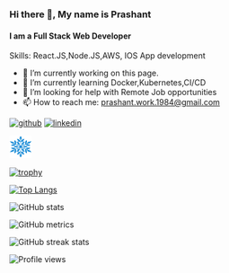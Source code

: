 ### Hi there 👋, My name is Prashant
#### I am a **Full Stack Web Developer**

Skills: React.JS,Node.JS,AWS, IOS App development

- 🔭 I’m currently working on this page. 
- 🌱 I’m currently learning Docker,Kubernetes,CI/CD 
- 🤔 I’m looking for help with Remote Job opportunities 
- 📫 How to reach me: prashant.work.1984@gmail.com 


[<img src='https://cdn.jsdelivr.net/npm/simple-icons@3.0.1/icons/github.svg' alt='github' height='40'>](https://github.com/prashantbhat84)  [<img src='https://cdn.jsdelivr.net/npm/simple-icons@3.0.1/icons/linkedin.svg' alt='linkedin' height='40'>](https://www.linkedin.com/in/prashantrohidasbhat/)  

<a href='https://archiveprogram.github.com/'><img src='https://raw.githubusercontent.com/acervenky/animated-github-badges/master/assets/acbadge.gif' width='40' height='40'></a> 

[![trophy](https://github-profile-trophy.vercel.app/?username=prashantbhat84)](https://github.com/ryo-ma/github-profile-trophy)

[![Top Langs](https://github-readme-stats.vercel.app/api/top-langs/?username=prashantbhat84)](https://github.com/anuraghazra/github-readme-stats)

![GitHub stats](https://github-readme-stats.vercel.app/api?username=prashantbhat84&show_icons=true&count_private=true)  

![GitHub metrics](https://metrics.lecoq.io/prashantbhat84)  

![GitHub streak stats](https://github-readme-streak-stats.herokuapp.com/?user=prashantbhat84)  

![Profile views](https://gpvc.arturio.dev/prashantbhat84)  
